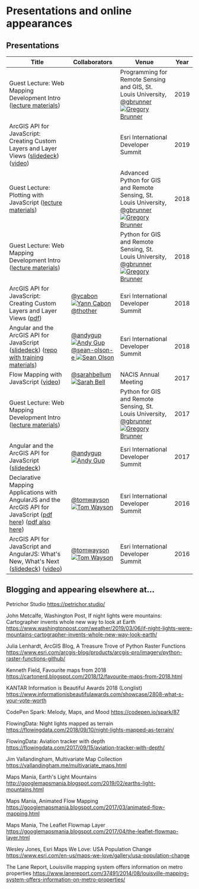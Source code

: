 # Presentations and online appearances

## Presentations

Title | Collaborators | Venue | Year
--- | --- | --- | ---
Guest Lecture: Web Mapping Development Intro ([lecture materials](https://github.com/gbrunner/intro-prog-for-gis-rs/tree/master/Week%2013)) |  | Programming for Remote Sensing and GIS, St. Louis University, <br> [@gbrunner ![Gregory Brunner](https://avatars0.githubusercontent.com/u/5703643?s=30&v=4)](https://github.com/gbrunner) | 2019
ArcGIS API for JavaScript: Creating Custom Layers and Layer Views ([slidedeck](https://github.com/jwasilgeo/presentations/blob/master/2019/arcgis-api-for-javascript-creating-custom-layers-and-layer-views/ArcGIS%20API%20for%20JavaScript%20-%20Creating%20Custom%20Layers%20and%20Layer%20Views%20-%20DevSummit2019.pdf)) ([video](https://www.youtube.com/watch?v=NgOlRLPcThQ)) |  | Esri International Developer Summit | 2019
Guest Lecture: Plotting with JavaScript ([lecture materials](https://github.com/gbrunner/adv-python-for-gis-and-rs/tree/0b3e5175775bf8223e611b79f9b0e3ef8cdb06fc/Week%2011)) |  | Advanced Python for GIS and Remote Sensing, St. Louis University,  <br> [@gbrunner ![Gregory Brunner](https://avatars0.githubusercontent.com/u/5703643?s=30&v=4)](https://github.com/gbrunner) | 2018
Guest Lecture: Web Mapping Development Intro ([lecture materials](https://github.com/gbrunner/Python_for_GIS_and_RS/tree/e1eef58422fe0ac47ee0e713cd1f886692f86a68/Week_14)) |  | Python for GIS and Remote Sensing, St. Louis University, <br> [@gbrunner ![Gregory Brunner](https://avatars0.githubusercontent.com/u/5703643?s=30&v=4)](https://github.com/gbrunner) | 2018
ArcGIS API for JavaScript: Creating Custom Layers and Layer Views ([pdf](http://proceedings.esri.com/library/userconf/devsummit18/papers/dev-int-018.pdf)) | [@ycabon ![Yann Cabon](https://avatars1.githubusercontent.com/u/1074239?v=4&s=30)](https://github.com/ycabon) <br> [@thother](https://github.com/thother) | Esri International Developer Summit | 2018
Angular and the ArcGIS API for JavaScript ([slidedeck](https://sean-olson-e.github.io/Angular-and-the-ArcGIS-API-for-JavaScript)) ([repo with training materials](https://github.com/sean-olson-e/Angular-and-the-ArcGIS-API-for-JavaScript)) | [@andygup ![Andy Gup](https://avatars3.githubusercontent.com/u/510440?v=3&s=30)](https://github.com/andygup) <br> [@sean-olson-e ![Sean Olson](https://avatars0.githubusercontent.com/u/20913701?v=4&s=30)](https://github.com/sean-olson-e) | Esri International Developer Summit | 2018
Flow Mapping with JavaScript ([video](https://www.youtube.com/watch?v=cRPx-BfBtv0)) | [@sarahbellum ![Sarah Bell](https://avatars2.githubusercontent.com/u/10340962?v=3&s=30)](https://github.com/sarahbellum) | NACIS Annual Meeting | 2017
Guest Lecture: Web Mapping Development Intro ([lecture materials](https://github.com/gbrunner/Python_for_GIS_and_RS/tree/e1eef58422fe0ac47ee0e713cd1f886692f86a68/Week_14)) |  | Python for GIS and Remote Sensing, St. Louis University, <br> [@gbrunner ![Gregory Brunner](https://avatars0.githubusercontent.com/u/5703643?s=30&v=4)](https://github.com/gbrunner) | 2017
Angular and the ArcGIS API for JavaScript ([slidedeck](https://jwasilgeo.github.io/presentations/2017/angular-and-the-arcgis-api-for-javascript)) | [@andygup ![Andy Gup](https://avatars3.githubusercontent.com/u/510440?v=3&s=30)](https://github.com/andygup) | Esri International Developer Summit | 2017
Declarative Mapping Applications with AngularJS and the ArcGIS API for JavaScript ([pdf here](https://github.com/jwasilgeo/presentations/blob/master/2016/Declarative%20Mapping%20Applications%20with%20AngularJS%20and%20the%20ArcGIS%20API%20for%20JavaScript.pdf)) ([pdf also here](http://proceedings.esri.com/library/userconf/devsummit16/papers/dev_int_193.pdf)) | [@tomwayson ![Tom Wayson](https://avatars2.githubusercontent.com/u/662944?v=3&s=30)](https://github.com/tomwayson/) | Esri International Developer Summit | 2016
ArcGIS API for JavaScript and AngularJS: What's New, What's Next ([slidedeck](https://jwasilgeo.github.io/esri-jsapi-and-angular-whats-next-dev-summit-2016)) ([video](https://video.esri.com/watch/5030/arcgis-api-for-javascript-and-angularjs-whats-new_comma_-whats-next_)) | [@tomwayson ![Tom Wayson](https://avatars2.githubusercontent.com/u/662944?v=3&s=30)](https://github.com/tomwayson/) | Esri International Developer Summit | 2016

## Blogging and appearing elsewhere at...

Petrichor Studio <https://petrichor.studio/>

John Metcalfe, Washington Post, If night lights were mountains: Cartographer invents whole new way to look at Earth <https://www.washingtonpost.com/weather/2019/03/06/if-night-lights-were-mountains-cartographer-invents-whole-new-way-look-earth/>

Julia Lenhardt, ArcGIS Blog, A Treasure Trove of Python Raster Functions <https://www.esri.com/arcgis-blog/products/arcgis-pro/imagery/python-raster-functions-github/>

Kenneth Field, Favourite maps from 2018 <https://cartonerd.blogspot.com/2018/12/favourite-maps-from-2018.html>

KANTAR Information is Beautiful Awards 2018 (Longlist) <https://www.informationisbeautifulawards.com/showcase/2808-what-s-your-vote-worth>

CodePen Spark: Melody, Maps, and Mood <https://codepen.io/spark/87>

FlowingData: Night lights mapped as terrain <https://flowingdata.com/2018/09/10/night-lights-mapped-as-terrain/>

FlowingData: Aviation tracker with depth <https://flowingdata.com/2017/09/15/aviation-tracker-with-depth/>

Jim Vallandingham, Multivariate Map Collection <https://vallandingham.me/multivariate_maps.html>

Maps Mania, Earth's Light Mountains <http://googlemapsmania.blogspot.com/2019/02/earths-light-mountains.html>

Maps Mania, Animated Flow Mapping <https://googlemapsmania.blogspot.com/2017/03/animated-flow-mapping.html>

Maps Mania, The Leaflet Flowmap Layer <https://googlemapsmania.blogspot.com/2017/04/the-leaflet-flowmap-layer.html>

Wesley Jones, Esri Maps We Love: USA Population Change <https://www.esri.com/en-us/maps-we-love/gallery/usa-population-change>

The Lane Report, Louisville mapping system offers information on metro properties <https://www.lanereport.com/37491/2014/08/louisville-mapping-system-offers-information-on-metro-properties/>
